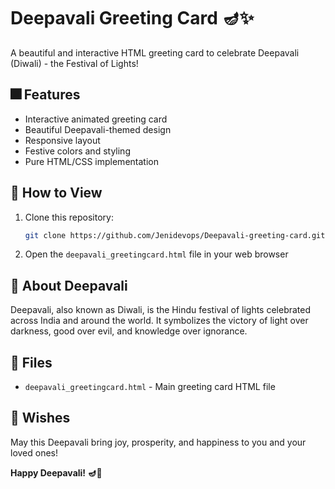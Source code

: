 # Deepavali Greeting Card 🪔✨

A beautiful and interactive HTML greeting card to celebrate Deepavali (Diwali) - the Festival of Lights!

## 🎆 Features

- Interactive animated greeting card
- Beautiful Deepavali-themed design
- Responsive layout
- Festive colors and styling
- Pure HTML/CSS implementation

## 🚀 How to View

1. Clone this repository:
   ```bash
   git clone https://github.com/Jenidevops/Deepavali-greeting-card.git
   ```

2. Open the `deepavali_greetingcard.html` file in your web browser

## 🎉 About Deepavali

Deepavali, also known as Diwali, is the Hindu festival of lights celebrated across India and around the world. It symbolizes the victory of light over darkness, good over evil, and knowledge over ignorance.

## 📝 Files

- `deepavali_greetingcard.html` - Main greeting card HTML file

## 💝 Wishes

May this Deepavali bring joy, prosperity, and happiness to you and your loved ones!

**Happy Deepavali! 🪔🎊**
